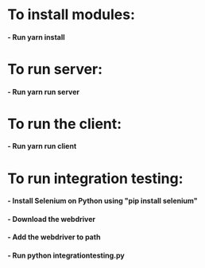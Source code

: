 # To install modules:
#### - Run yarn install
# To run server:
#### - Run yarn run server

# To run the client:
#### - Run yarn run client

# To run integration testing:
#### - Install Selenium on Python using "pip install selenium"
#### - Download the webdriver
#### - Add the webdriver to path
#### - Run python integrationtesting.py
